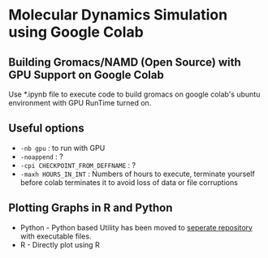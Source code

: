 # Molecular Dynamics Simulation using Google Colab

## Building Gromacs/NAMD (Open Source) with GPU Support on Google Colab

Use *.ipynb file to execute code to build gromacs on google colab's ubuntu environment with GPU RunTime turned on.

## Useful options

* ```-nb gpu``` : to run with GPU
* ```-noappend``` : ?
* ```-cpi CHECKPOINT_FROM_DEFFNAME``` : ?
* ```-maxh HOURS_IN_INT``` : Numbers of hours to execute, terminate yourself before colab terminates it to avoid loss of data or file corruptions

## Plotting Graphs in R and Python

* Python - Python based Utility has been moved to [seperate repository](https://github.com/TheBiomics/GMXvg) with executable files.
* R - Directly plot using R 

